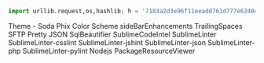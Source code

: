 
```python
import urllib.request,os,hashlib; h = '7183a2d3e96f11eeadd761d777e62404' + 'e330c659d4bb41d3bdf022e94cab3cd0'; pf = 'Package Control.sublime-package'; ipp = sublime.installed_packages_path(); urllib.request.install_opener( urllib.request.build_opener( urllib.request.ProxyHandler()) ); by = urllib.request.urlopen( 'http://packagecontrol.io/' + pf.replace(' ', '%20')).read(); dh = hashlib.sha256(by).hexdigest(); print('Error validating download (got %s instead of %s), please try manual install' % (dh, h)) if dh != h else open(os.path.join( ipp, pf), 'wb' ).write(by)
```

Theme - Soda
Phix Color Scheme
sideBarEnhancements
TrailingSpaces
SFTP
Pretty JSON
SqlBeautifier
SublimeCodeIntel
SublimeLinter
SublimeLinter-csslint
SublimeLinter-jshint
SublimeLinter-json
SublimeLinter-php
SublimeLinter-pylint
Nodejs
PackageResourceViewer

